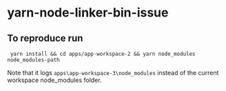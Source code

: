 # yarn-node-linker-bin-issue
 ## To reproduce run
 ```cli
  yarn install && cd apps/app-workspace-2 && yarn node_modules node_modules-path
 ````
Note that it logs
`apps\app-workspace-3\node_modules` instead of the current workspace node_modules folder.